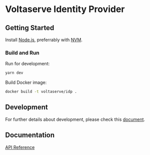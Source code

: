 # Voltaserve Identity Provider

## Getting Started

Install [Node.js](https://nodejs.org/en/download), preferrably with [NVM](https://github.com/nvm-sh/nvm).

### Build and Run

Run for development:

```sh
yarn dev
```

Build Docker image:

```sh
docker build -t voltaserve/idp .
```

## Development

For further details about development, please check this [document](./DEVELOPMENT.md).

## Documentation

[API Reference](https://voltaserve.com/idp-docs/)
